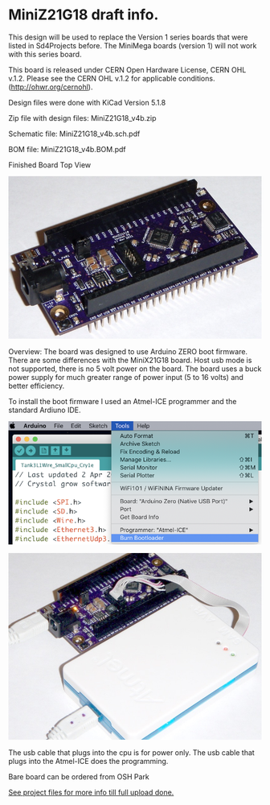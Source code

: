 # MiniZ21G18 draft info.

This design will be used to replace the Version 1 series boards that were listed in Sd4Projects before. The MiniMega boards (version 1) will not work with this series board.

This board is released under CERN Open Hardware License, CERN OHL v.1.2.
Please see the CERN OHL v.1.2 for applicable conditions. (http://ohwr.org/cernohl).

Design files were done with KiCad Version 5.1.8

Zip file with design files: MiniZ21G18_v4b.zip

Schematic file: MiniZ21G18_v4b.sch.pdf

BOM file: MiniZ21G18_v4b.BOM.pdf

Finished Board Top View

![alt text](https://github.com/Sd4Projects/MiniZ21G18/blob/main/MiniZ21G18_top_v4b.jpg?raw=true "finishedboard")

Overview: The board was designed to use Arduino ZERO boot firmware. There are some differences with the MiniX21G18 board. Host usb mode is not supported, there is no 5 volt power on the board. The board uses a buck power supply for much greater range of power input (5 to 16 volts) and better efficiency.

To install the boot firmware I used an Atmel-ICE programmer and the standard Ardiuno IDE.

![alt text](https://github.com/Sd4Projects/MiniZ21G18/blob/main/Arduino_boot_config1.png?raw=true "ArduinoProgrammer")

![alt text](https://github.com/Sd4Projects/MiniZ21G18/blob/main/Arduino_boot_config2.jpg?raw=true "Atem-ICE")

The usb cable that plugs into the cpu is for power only. The usb cable that plugs into the Atmel-ICE does the programming.

Bare board can be ordered from OSH Park <a href="https://oshpark.com/shared_projects/EAxicWNz">
  
See project files for more info till full upload done.
